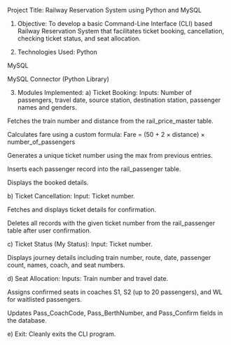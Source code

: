 Project Title:
Railway Reservation System using Python and MySQL

1. Objective:
To develop a basic Command-Line Interface (CLI) based Railway Reservation System that facilitates ticket booking, cancellation, checking ticket status, and seat allocation.

2. Technologies Used:
Python

MySQL

MySQL Connector (Python Library)

3. Modules Implemented:
a) Ticket Booking:
Inputs: Number of passengers, travel date, source station, destination station, passenger names and genders.

Fetches the train number and distance from the rail_price_master table.

Calculates fare using a custom formula:
Fare = (50 + 2 × distance) × number_of_passengers

Generates a unique ticket number using the max from previous entries.

Inserts each passenger record into the rail_passenger table.

Displays the booked details.

b) Ticket Cancellation:
Input: Ticket number.

Fetches and displays ticket details for confirmation.

Deletes all records with the given ticket number from the rail_passenger table after user confirmation.

c) Ticket Status (My Status):
Input: Ticket number.

Displays journey details including train number, route, date, passenger count, names, coach, and seat numbers.

d) Seat Allocation:
Inputs: Train number and travel date.

Assigns confirmed seats in coaches S1, S2 (up to 20 passengers), and WL for waitlisted passengers.

Updates Pass_CoachCode, Pass_BerthNumber, and Pass_Confirm fields in the database.

e) Exit:
Cleanly exits the CLI program.
